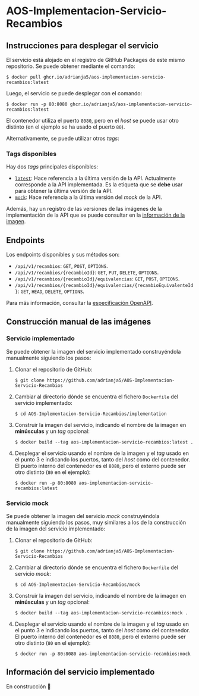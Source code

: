 # AOS-Implementacion-Servicio-Recambios

## Instrucciones para desplegar el servicio

El servicio está alojado en el registro de GitHub Packages de este mismo repositorio. Se puede obtener mediante el comando:
```console
$ docker pull ghcr.io/adrianja5/aos-implementacion-servicio-recambios:latest
```

Luego, el servicio se puede desplegar con el comando:
```console
$ docker run -p 80:8080 ghcr.io/adrianja5/aos-implementacion-servicio-recambios:latest
```
El contenedor utiliza el puerto `8080`, pero en el *host* se puede usar otro distinto (en el ejemplo se ha usado el puerto `80`).

Alternativamente, se puede utilizar otros *tags*:

### Tags disponibles

Hay dos *tags* principales disponibles:

  - [`latest`](https://github.com/adrianja5/AOS-Implementacion-Servicio-Recambios/blob/main/implementation/Dockerfile): Hace referencia a la última versión de la API. Actualmente corresponde a la API implementada. Es la etiqueta que se **debe** usar para obtener la última versión de la API.
  - [`mock`](https://github.com/adrianja5/AOS-Implementacion-Servicio-Recambios/blob/main/mock/Dockerfile): Hace referencia a la última versión del *mock* de la API.

Además, hay un registro de las versiones de las imágenes de la implementación de la API que se puede consultar en la [información de la imagen](https://github.com/adrianja5/AOS-Implementacion-Servicio-Recambios/pkgs/container/aos-implementacion-servicio-recambios).

## Endpoints

Los endpoints disponibles y sus métodos son:

  - `/api/v1/recambios`: `GET`, `POST`, `OPTIONS`.
  - `/api/v1/recambios/{recambioId}`: `GET`, `PUT`, `DELETE`, `OPTIONS`.
  - `/api/v1/recambios/{recambioId}/equivalencias`: `GET`, `POST`, `OPTIONS`.
  - `/api/v1/recambios/{recambioId}/equivalencias/{recambioEquivalenteId}`: `GET`, `HEAD`, `DELETE`, `OPTIONS`.

Para más información, consultar la [especificación OpenAPI](https://github.com/adrianja5/AOS-Especificacion-Servicio-Grupo3).

## Construcción manual de las imágenes

### Servicio implementado

Se puede obtener la imagen del servicio implementado construyéndola manualmente siguiendo los pasos:

1. Clonar el repositorio de GitHub:
   ```console
   $ git clone https://github.com/adrianja5/AOS-Implementacion-Servicio-Recambios
   ```
2. Cambiar al directorio dónde se encuentra el fichero `Dockerfile` del servicio implementado:
   ```console
   $ cd AOS-Implementacion-Servicio-Recambios/implementation
   ```
3. Construir la imagen del servicio, indicando el nombre de la imagen en **minúsculas** y un *tag* opcional:
   ```console
   $ docker build --tag aos-implementacion-servicio-recambios:latest .
   ```
4. Desplegar el servicio usando el nombre de la imagen y el *tag* usado en el punto 3 e indicando los puertos, tanto del *host* 
   como del contenedor. El puerto interno del contenedor es el `8080`, pero el externo puede ser otro distinto (`80` en el ejemplo):
   ```console
   $ docker run -p 80:8080 aos-implementacion-servicio-recambios:latest
   ```

### Servicio mock

Se puede obtener la imagen del servicio *mock* construyéndola manualmente siguiendo los pasos, muy similares a los de la construcción de la imagen del servicio implementado:

1. Clonar el repositorio de GitHub:
   ```console
   $ git clone https://github.com/adrianja5/AOS-Implementacion-Servicio-Recambios
   ```
2. Cambiar al directorio dónde se encuentra el fichero `Dockerfile` del servicio *mock*:
   ```console
   $ cd AOS-Implementacion-Servicio-Recambios/mock
   ```
3. Construir la imagen del servicio, indicando el nombre de la imagen en **minúsculas** y un *tag* opcional:
   ```console
   $ docker build --tag aos-implementacion-servicio-recambios:mock .
   ```
4. Desplegar el servicio usando el nombre de la imagen y el *tag* usado en el punto 3 e indicando los puertos, tanto del *host* 
   como del contenedor. El puerto interno del contenedor es el `8080`, pero el externo puede ser otro distinto (`80` en el ejemplo):
   ```console
   $ docker run -p 80:8080 aos-implementacion-servicio-recambios:mock
   ```

## Información del servicio implementado

En construcción 🚧
